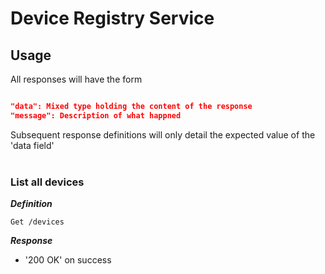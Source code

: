 # Device Registry Service

## Usage 

All responses will have the form 

```json 

"data": Mixed type holding the content of the response
"message": Description of what happned

```

Subsequent response definitions will only detail the expected value of the 'data field' 
<br />
<br />

### List all devices

***Definition***

`Get /devices`

***Response***

- '200 OK' on success